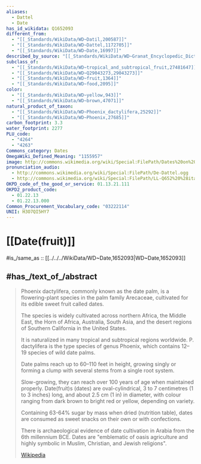 ```yaml
---
aliases:
  - Dattel
  - Date
has_id_wikidata: Q1652093
different_from:
  - "[[_Standards/WikiData/WD~Datil,200587]]"
  - "[[_Standards/WikiData/WD~Dattel,1172705]]"
  - "[[_Standards/WikiData/WD~Date,16997]]"
described_by_source: "[[_Standards/WikiData/WD~Granat_Encyclopedic_Dictionary,4532138]]"
subclass_of:
  - "[[_Standards/WikiData/WD~tropical_and_subtropical_fruit,27481647]]"
  - "[[_Standards/WikiData/WD~Q29043273,29043273]]"
  - "[[_Standards/WikiData/WD~fruit,1364]]"
  - "[[_Standards/WikiData/WD~food,2095]]"
color:
  - "[[_Standards/WikiData/WD~yellow,943]]"
  - "[[_Standards/WikiData/WD~brown,47071]]"
natural_product_of_taxon:
  - "[[_Standards/WikiData/WD~Phoenix_dactylifera,25292]]"
  - "[[_Standards/WikiData/WD~Phoenix,27685]]"
carbon_footprint: 3.3
water_footprint: 2277
PLU_code:
  - "4264"
  - "4263"
Commons_category: Dates
OmegaWiki_Defined_Meaning: "1155957"
image: http://commons.wikimedia.org/wiki/Special:FilePath/Dates%20on%20date%20palm.jpg
pronunciation_audio:
  - http://commons.wikimedia.org/wiki/Special:FilePath/De-Dattel.ogg
  - http://commons.wikimedia.org/wiki/Special:FilePath/LL-Q652%20%28ita%29-Yiyi-dattero.wav
OKPD_code_of_the_good_or_service: 01.13.21.111
OKPD2_product_code:
  - 01.22.13
  - 01.22.13.000
Common_Procurement_Vocabulary_code: "03222114"
UNII: H3O7QI5HY7
---
```


# [[Date(fruit)]] 

#is_/same_as :: [[../../../WikiData/WD~Date,1652093|WD~Date,1652093]] 

## #has_/text_of_/abstract 

> Phoenix dactylifera, commonly known as the date palm, 
> is a flowering-plant species in the palm family Arecaceae, 
> cultivated for its edible sweet fruit called dates. 
> 
> The species is widely cultivated across northern Africa, the Middle East, the Horn of Africa, 
> Australia, South Asia, and the desert regions of Southern California in the United States. 
> 
> It is naturalized in many tropical and subtropical regions worldwide. 
> P. dactylifera is the type species of genus Phoenix, which contains 12–19 species of wild date palms.
>
> Date palms reach up to 60–110 feet in height, growing singly 
> or forming a clump with several stems from a single root system. 
> 
> Slow-growing, they can reach over 100 years of age when maintained properly. 
> Date(fruit)s (dates) are oval-cylindrical, 3 to 7 centimetres (1 to 3 inches) long, 
> and about 2.5 cm (1 in) in diameter, with colour ranging from dark brown to bright red or yellow, 
> depending on variety. 
> 
> Containing 63-64% sugar by mass when dried (nutrition table), 
> dates are consumed as sweet snacks on their own or with confections.
>
> There is archaeological evidence of date cultivation in Arabia from the 6th millennium BCE. 
> Dates are "emblematic of oasis agriculture and highly symbolic in Muslim, Christian, and Jewish religions".
>
> [Wikipedia](https://en.wikipedia.org/wiki/Date%20palm) 

